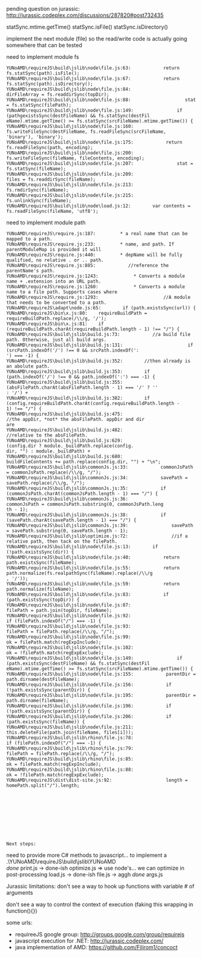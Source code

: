 pending question on jurassic: http://jurassic.codeplex.com/discussions/287820#post732435

statSync.mtime.getTime()
statSync.isFile()
statSync.isDirectory()



implement the next module (file) so the read/write code is actually going somewhere that can be tested


need to implement module fs

    YUNoAMD\requireJS\build\jslib\node\file.js:63:            return fs.statSync(path).isFile();
    YUNoAMD\requireJS\build\jslib\node\file.js:67:            return fs.statSync(path).isDirectory();
    YUNoAMD\requireJS\build\jslib\node\file.js:84:                dirFileArray = fs.readdirSync(topDir);
    YUNoAMD\requireJS\build\jslib\node\file.js:88:                    stat = fs.statSync(filePath);
    YUNoAMD\requireJS\build\jslib\node\file.js:149:                if (pathgexistsSync(destFileName) && fs.statSync(destFil
    eName).mtime.getTime() >= fs.statSync(srcFileName).mtime.getTime()) {
    YUNoAMD\requireJS\build\jslib\node\file.js:160:            fs.writeFileSync(destFileName, fs.readFileSync(srcFileName,
    'binary'), 'binary');
    YUNoAMD\requireJS\build\jslib\node\file.js:175:            return fs.readFileSync(path, encoding);
    YUNoAMD\requireJS\build\jslib\node\file.js:200:            fs.writeFileSync(fileName, fileContents, encoding);
    YUNoAMD\requireJS\build\jslib\node\file.js:207:                stat = fs.statSync(fileName);
    YUNoAMD\requireJS\build\jslib\node\file.js:209:                    files = fs.readdirSync(fileName);
    YUNoAMD\requireJS\build\jslib\node\file.js:213:                    fs.rmdirSync(fileName);
    YUNoAMD\requireJS\build\jslib\node\file.js:215:                    fs.unlinkSync(fileName);
    YUNoAMD\requireJS\build\jslib\node\load.js:12:        var contents = fs.readFileSync(fileName, 'utf8');
    
    
need to implement module path

    YUNoAMD\requireJS\require.js:187:         * a real name that can be mapped to a path.
    YUNoAMD\requireJS\require.js:233:         * name, and path. If parentModuleMap is provided it will
    YUNoAMD\requireJS\require.js:440:         * depName will be fully qualified, no relative . or .. path.
    YUNoAMD\requireJS\require.js:885:            //reference the parentName's path.
    YUNoAMD\requireJS\require.js:1243:             * Converts a module name + .extension into an URL path.
    YUNoAMD\requireJS\require.js:1260:             * Converts a module name to a file path. Supports cases where
    YUNoAMD\requireJS\require.js:1293:                        //A module that needs to be converted to a path.
    YUNoAMD\requireJS\adapt\node.js:65:        if (path.existsSync(url)) {
    YUNoAMD\requireJS\bin\x.js:80:    requireBuildPath = requireBuildPath.replace(/\\/g, '/');
    YUNoAMD\requireJS\bin\x.js:81:    if (requireBuildPath.charAt(requireBuildPath.length - 1) !== "/") {
    YUNoAMD\requireJS\build\jslib\build.js:73:            //a build file path. Otherwise, just all build args.
    YUNoAMD\requireJS\build\jslib\build.js:131:                        if (srcPath.indexOf('/') !== 0 && srcPath.indexOf(':
    ') === -1) {
    YUNoAMD\requireJS\build\jslib\build.js:352:        //then already is an abolute path.
    YUNoAMD\requireJS\build\jslib\build.js:353:        if (path.indexOf('/') !== 0 && path.indexOf(':') === -1) {
    YUNoAMD\requireJS\build\jslib\build.js:355:                   (absFilePath.charAt(absFilePath.length - 1) === '/' ? ''
    : '/') +
    YUNoAMD\requireJS\build\jslib\build.js:382:        if (config.requireBuildPath.charAt(config.requireBuildPath.length -
    1) !== "/") {
    YUNoAMD\requireJS\build\jslib\build.js:475:                        //the appDir, *not* the absFilePath. appDir and dir
    are
    YUNoAMD\requireJS\build\jslib\build.js:482:                        //relative to the absFilePath.
    YUNoAMD\requireJS\build\jslib\build.js:629:                             (config.dir ? module._buildPath.replace(config.
    dir, "") : module._buildPath) +
    YUNoAMD\requireJS\build\jslib\build.js:680:            buildFileContents += path.replace(config.dir, "") + "\n";
    YUNoAMD\requireJS\build\jslib\commonJs.js:33:            commonJsPath = commonJsPath.replace(/\\/g, "/");
    YUNoAMD\requireJS\build\jslib\commonJs.js:34:            savePath = savePath.replace(/\\/g, "/");
    YUNoAMD\requireJS\build\jslib\commonJs.js:35:            if (commonJsPath.charAt(commonJsPath.length - 1) === "/") {
    YUNoAMD\requireJS\build\jslib\commonJs.js:36:                commonJsPath = commonJsPath.substring(0, commonJsPath.leng
    th - 1);
    YUNoAMD\requireJS\build\jslib\commonJs.js:38:            if (savePath.charAt(savePath.length - 1) === "/") {
    YUNoAMD\requireJS\build\jslib\commonJs.js:39:                savePath = savePath.substring(0, savePath.length - 1);
    YUNoAMD\requireJS\build\jslib\optimize.js:72:                //if a relative path, then tack on the filePath.
    YUNoAMD\requireJS\build\jslib\node\file.js:13:        if (!path.existsSync(dir)) {
    YUNoAMD\requireJS\build\jslib\node\file.js:40:            return path.existsSync(fileName);
    YUNoAMD\requireJS\build\jslib\node\file.js:55:            return path.normalize(fs.realpathSync(fileName).replace(/\\/g
    , '/'));
    YUNoAMD\requireJS\build\jslib\node\file.js:59:            return path.normalize(fileName);
    YUNoAMD\requireJS\build\jslib\node\file.js:83:            if (path.existsSync(topDir)) {
    YUNoAMD\requireJS\build\jslib\node\file.js:87:                    filePath = path.join(topDir, fileName);
    YUNoAMD\requireJS\build\jslib\node\file.js:92:                            if (filePath.indexOf("/") === -1) {
    YUNoAMD\requireJS\build\jslib\node\file.js:93:                                filePath = filePath.replace(/\\/g, "/");
    YUNoAMD\requireJS\build\jslib\node\file.js:99:                            ok = filePath.match(regExpInclude);
    YUNoAMD\requireJS\build\jslib\node\file.js:102:                            ok = !filePath.match(regExpExclude);
    YUNoAMD\requireJS\build\jslib\node\file.js:149:                if (path.existsSync(destFileName) && fs.statSync(destFil
    eName).mtime.getTime() >= fs.statSync(srcFileName).mtime.getTime()) {
    YUNoAMD\requireJS\build\jslib\node\file.js:155:            parentDir = path.dirname(destFileName);
    YUNoAMD\requireJS\build\jslib\node\file.js:156:            if (!path.existsSync(parentDir)) {
    YUNoAMD\requireJS\build\jslib\node\file.js:195:            parentDir = path.dirname(fileName);
    YUNoAMD\requireJS\build\jslib\node\file.js:196:            if (!path.existsSync(parentDir)) {
    YUNoAMD\requireJS\build\jslib\node\file.js:206:            if (path.existsSync(fileName)) {
    YUNoAMD\requireJS\build\jslib\node\file.js:211:                        this.deleteFile(path.join(fileName, files[i]));
    YUNoAMD\requireJS\build\jslib\rhino\file.js:78:                            if (filePath.indexOf("/") === -1) {
    YUNoAMD\requireJS\build\jslib\rhino\file.js:79:                                filePath = filePath.replace(/\\/g, "/");
    YUNoAMD\requireJS\build\jslib\rhino\file.js:85:                            ok = filePath.match(regExpInclude);
    YUNoAMD\requireJS\build\jslib\rhino\file.js:88:                            ok = !filePath.match(regExpExclude);
    YUNoAMD\requireJS\dist\dist-site.js:92:                    length = homePath.split("/").length;    
    
    
    
    
    
    
    
    
    
    
    Next steps:
  need to provide more C# methods to javascript... to implement a .\YUNoAMD\requireJS\build\jslib\YUNoAMD\
    *done* print.js -> done-ish
	optimize.js =>  use node's...  we can optimize in post-processing
	load.js -> done-ish
	file.js ->  aggh
	*done* args.js 

Jurassic limitations:
  don't see a way to hook up functions with variable # of arguments
  
  don't see a way to control the context of execution (faking this wrapping in function(){})
  
  
  
some urls:
* requireeJS google group: http://groups.google.com/group/requirejs
* javascript execution for .NET:  http://jurassic.codeplex.com/ 
* java implementation of AMD: https://github.com/Filirom1/concoct